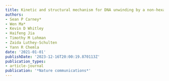 ```yaml
---
title: Kinetic and structural mechanism for DNA unwinding by a non-hexameric helicase
authors:
- Sean P Carney*
- Wen Ma*
- Kevin D Whitley
- Haifeng Jia
- Timothy M Lohman
- Zaida Luthey-Schulten
- Yann R Chemla
date: '2021-01-01'
publishDate: '2023-12-16T20:00:19.870113Z'
publication_types:
- article-journal
publication: '*Nature communications*'
---
```

